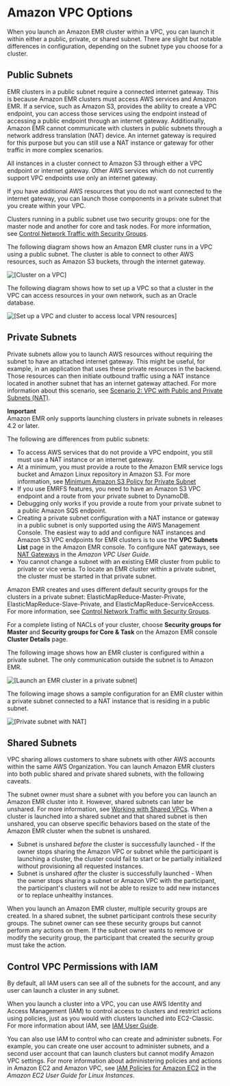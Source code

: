 # Amazon VPC Options<a name="emr-clusters-in-a-vpc"></a>



When you launch an Amazon EMR cluster within a VPC, you can launch it within either a public, private, or shared subnet\. There are slight but notable differences in configuration, depending on the subnet type you choose for a cluster\.

## Public Subnets<a name="emr-vpc-public-subnet"></a>

EMR clusters in a public subnet require a connected internet gateway\. This is because Amazon EMR clusters must access AWS services and Amazon EMR\. If a service, such as Amazon S3, provides the ability to create a VPC endpoint, you can access those services using the endpoint instead of accessing a public endpoint through an internet gateway\. Additionally, Amazon EMR cannot communicate with clusters in public subnets through a network address translation \(NAT\) device\. An internet gateway is required for this purpose but you can still use a NAT instance or gateway for other traffic in more complex scenarios\.

All instances in a cluster connect to Amazon S3 through either a VPC endpoint or internet gateway\. Other AWS services which do not currently support VPC endpoints use only an internet gateway\.

If you have additional AWS resources that you do not want connected to the internet gateway, you can launch those components in a private subnet that you create within your VPC\. 

Clusters running in a public subnet use two security groups: one for the master node and another for core and task nodes\. For more information, see [Control Network Traffic with Security Groups](emr-security-groups.md)\.

The following diagram shows how an Amazon EMR cluster runs in a VPC using a public subnet\. The cluster is able to connect to other AWS resources, such as Amazon S3 buckets, through the internet gateway\.

![\[Cluster on a VPC\]](http://docs.aws.amazon.com/emr/latest/ManagementGuide/images/vpc_default_v3a.png)

The following diagram shows how to set up a VPC so that a cluster in the VPC can access resources in your own network, such as an Oracle database\.

![\[Set up a VPC and cluster to access local VPN resources\]](http://docs.aws.amazon.com/emr/latest/ManagementGuide/images/vpc_withVPN_v3a.png)

## Private Subnets<a name="emr-vpc-private-subnet"></a>

Private subnets allow you to launch AWS resources without requiring the subnet to have an attached internet gateway\. This might be useful, for example, in an application that uses these private resources in the backend\. Those resources can then initiate outbound traffic using a NAT instance located in another subnet that has an internet gateway attached\. For more information about this scenario, see [Scenario 2: VPC with Public and Private Subnets \(NAT\)](https://docs.aws.amazon.com/vpc/latest/userguide/VPC_Scenario2.html)\. 

**Important**  
Amazon EMR only supports launching clusters in private subnets in releases 4\.2 or later\.

The following are differences from public subnets:
+ To access AWS services that do not provide a VPC endpoint, you still must use a NAT instance or an internet gateway\.
+ At a minimum, you must provide a route to the Amazon EMR service logs bucket and Amazon Linux repository in Amazon S3\. For more information, see [Minimum Amazon S3 Policy for Private Subnet](private-subnet-iampolicy.md)
+ If you use EMRFS features, you need to have an Amazon S3 VPC endpoint and a route from your private subnet to DynamoDB\.
+ Debugging only works if you provide a route from your private subnet to a public Amazon SQS endpoint\.
+ Creating a private subnet configuration with a NAT instance or gateway in a public subnet is only supported using the AWS Management Console\. The easiest way to add and configure NAT instances and Amazon S3 VPC endpoints for EMR clusters is to use the **VPC Subnets List** page in the Amazon EMR console\. To configure NAT gateways, see [NAT Gateways](https://docs.aws.amazon.com/vpc/latest/userguide/vpc-nat-gateway.html) in the *Amazon VPC User Guide*\.
+ You cannot change a subnet with an existing EMR cluster from public to private or vice versa\. To locate an EMR cluster within a private subnet, the cluster must be started in that private subnet\. 

Amazon EMR creates and uses different default security groups for the clusters in a private subnet: ElasticMapReduce\-Master\-Private, ElasticMapReduce\-Slave\-Private, and ElasticMapReduce\-ServiceAccess\. For more information, see [Control Network Traffic with Security Groups](emr-security-groups.md)\.

For a complete listing of NACLs of your cluster, choose **Security groups for Master** and **Security groups for Core & Task** on the Amazon EMR console **Cluster Details** page\.

The following image shows how an EMR cluster is configured within a private subnet\. The only communication outside the subnet is to Amazon EMR\. 

![\[Launch an EMR cluster in a private subnet\]](http://docs.aws.amazon.com/emr/latest/ManagementGuide/images/vpc_with_private_subnet_v3a.png)

The following image shows a sample configuration for an EMR cluster within a private subnet connected to a NAT instance that is residing in a public subnet\.

![\[Private subnet with NAT\]](http://docs.aws.amazon.com/emr/latest/ManagementGuide/images/vpc_private_subnet_nat_v3a.png)

## Shared Subnets<a name="emr-vpc-shared-subnet"></a>

VPC sharing allows customers to share subnets with other AWS accounts within the same AWS Organization\. You can launch Amazon EMR clusters into both public shared and private shared subnets, with the following caveats\.

The subnet owner must share a subnet with you before you can launch an Amazon EMR cluster into it\. However, shared subnets can later be unshared\. For more information, see [Working with Shared VPCs](https://docs.aws.amazon.com/vpc/latest/userguide/vpc-sharing.html)\. When a cluster is launched into a shared subnet and that shared subnet is then unshared, you can observe specific behaviors based on the state of the Amazon EMR cluster when the subnet is unshared\.
+ Subnet is unshared *before* the cluster is successfully launched \- If the owner stops sharing the Amazon VPC or subnet while the participant is launching a cluster, the cluster could fail to start or be partially initialized without provisioning all requested instances\. 
+ Subnet is unshared *after* the cluster is successfully launched \- When the owner stops sharing a subnet or Amazon VPC with the participant, the participant's clusters will not be able to resize to add new instances or to replace unhealthy instances\.

When you launch an Amazon EMR cluster, multiple security groups are created\. In a shared subnet, the subnet participant controls these security groups\. The subnet owner can see these security groups but cannot perform any actions on them\. If the subnet owner wants to remove or modify the security group, the participant that created the security group must take the action\.

## Control VPC Permissions with IAM<a name="emr-iam-on-vpc"></a>

By default, all IAM users can see all of the subnets for the account, and any user can launch a cluster in any subnet\. 

When you launch a cluster into a VPC, you can use AWS Identity and Access Management \(IAM\) to control access to clusters and restrict actions using policies, just as you would with clusters launched into EC2\-Classic\. For more information about IAM, see [IAM User Guide](https://docs.aws.amazon.com/IAM/latest/UserGuide/)\. 

You can also use IAM to control who can create and administer subnets\. For example, you can create one user account to administer subnets, and a second user account that can launch clusters but cannot modify Amazon VPC settings\. For more information about administering policies and actions in Amazon EC2 and Amazon VPC, see [IAM Policies for Amazon EC2](https://docs.aws.amazon.com/AWSEC2/latest/UserGuide/iam-policies-for-amazon-ec2.html) in the *Amazon EC2 User Guide for Linux Instances*\. 